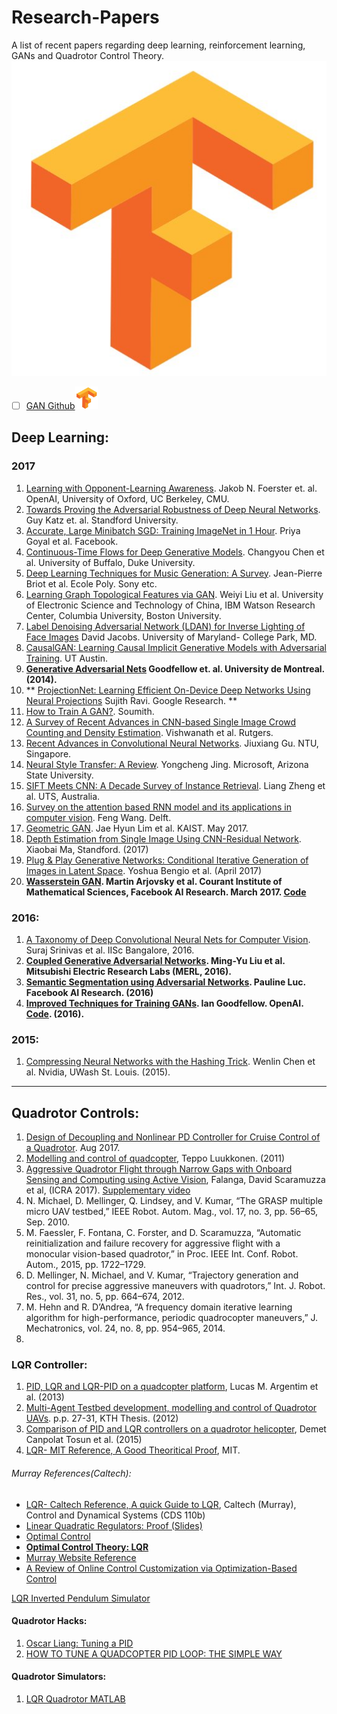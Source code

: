 # Research-Papers
A list of recent papers regarding deep learning, reinforcement learning, GANs and Quadrotor Control Theory.
 ![alt text](Logo/tf.jpg "Logo Title Text 1")
+ [ ] [GAN Github](https://github.com/YadiraF/GAN)<img src="Logo/tf.jpg" width="36" height="36" />

## Deep Learning:
### 2017
1. [Learning with Opponent-Learning Awareness](https://arxiv.org/pdf/1709.04326.pdf). Jakob N. Foerster et. al. OpenAI, University of Oxford, UC Berkeley, CMU. 
2. [Towards Proving the Adversarial Robustness of Deep Neural Networks](https://arxiv.org/pdf/1709.02802.pdf). Guy Katz et. al. Standford University.
3. [Accurate, Large Minibatch SGD: Training ImageNet in 1 Hour](https://arxiv.org/pdf/1706.02677.pdf). Priya Goyal et al. Facebook.
4. [Continuous-Time Flows for Deep Generative Models](https://arxiv.org/pdf/1709.01179.pdf). Changyou Chen et al. University of Buffalo, Duke University.
5. [Deep Learning Techniques for Music Generation: A Survey](https://arxiv.org/pdf/1709.01620.pdf). Jean-Pierre Briot et al. Ecole Poly. Sony etc.
6. [Learning Graph Topological Features via GAN](https://arxiv.org/pdf/1709.03545.pdf). Weiyi Liu et al. University of Electronic Science and Technology of China, IBM Watson Research Center, Columbia University, Boston University.
7. [Label Denoising Adversarial Network (LDAN) for Inverse Lighting of Face Images](https://arxiv.org/pdf/1709.01993.pdf) David Jacobs. University of Maryland- College Park, MD.
8. [CausalGAN: Learning Causal Implicit Generative Models with Adversarial Training](https://arxiv.org/pdf/1709.02023.pdf). UT Austin.
9. **[Generative Adversarial Nets](https://arxiv.org/pdf/1406.2661.pdf) Goodfellow et. al. University de Montreal. (2014).**
10. ** [ProjectionNet: Learning Efficient On-Device Deep Networks Using Neural Projections](https://arxiv.org/pdf/1708.00630.pdf) Sujith Ravi. Google Research. **
11. [How to Train A GAN?](https://github.com/soumith/ganhacks). Soumith.
12. [A Survey of Recent Advances in CNN-based Single Image Crowd Counting and Density Estimation](https://arxiv.org/pdf/1707.01202.pdf). Vishwanath et al. Rutgers.
13. [Recent Advances in Convolutional Neural Networks](https://arxiv.org/pdf/1512.07108.pdf). Jiuxiang Gu. NTU, Singapore.
14. [Neural Style Transfer: A Review](https://arxiv.org/pdf/1705.04058.pdf). Yongcheng Jing. Microsoft, Arizona State University.
15. [SIFT Meets CNN: A Decade Survey of Instance Retrieval](https://arxiv.org/pdf/1608.01807.pdf). Liang Zheng et al. UTS, Australia.
16. [Survey on the attention based RNN model and its applications in computer vision](https://arxiv.org/pdf/1601.06823.pdf). Feng Wang. Delft.
17. [Geometric GAN](https://arxiv.org/pdf/1705.02894.pdf). Jae Hyun Lim et al. KAIST. May 2017.
18. [Depth Estimation from Single Image Using CNN-Residual Network](http://cs231n.stanford.edu/reports/2017/pdfs/203.pdf). Xiaobai Ma, Standford. (2017)
19. [Plug & Play Generative Networks: Conditional Iterative Generation of Images in Latent Space](https://arxiv.org/pdf/1612.00005.pdf). Yoshua Bengio et al. (April 2017)
20. **[Wasserstein GAN](https://arxiv.org/pdf/1701.07875.pdf). Martin Arjovsky et al. Courant Institute of Mathematical Sciences, Facebook AI Research. March 2017. [Code](https://github.com/fairytale0011/Conditional-WassersteinGAN)**

### 2016:
1. [A Taxonomy of Deep Convolutional Neural Nets for Computer Vision](https://arxiv.org/pdf/1601.06615.pdf). Suraj Srinivas et al. IISc Bangalore, 2016.
2. **[Coupled Generative Adversarial Networks](https://arxiv.org/pdf/1606.07536.pdf). Ming-Yu Liu et al. Mitsubishi Electric Research Labs (MERL, 2016).**
3. **[Semantic Segmentation using Adversarial Networks](https://arxiv.org/pdf/1611.08408.pdf). Pauline Luc. Facebook AI Research. (2016)**
4. **[Improved Techniques for Training GANs](https://arxiv.org/pdf/1606.03498.pdf). Ian Goodfellow. OpenAI. [Code](https://github.com/openai/improved-gan). (2016).**

### 2015:
1. [Compressing Neural Networks with the Hashing Trick](https://arxiv.org/pdf/1504.04788.pdf). Wenlin Chen et al. Nvidia, UWash St. Louis. (2015).

***

## Quadrotor Controls:
1. [Design of Decoupling and Nonlinear PD Controller for Cruise Control of a Quadrotor](https://arxiv.org/pdf/1708.04584.pdf). Aug 2017.
2. [Modelling and control of quadcopter](http://sal.aalto.fi/publications/pdf-files/eluu11_public.pdf), Teppo Luukkonen. (2011)
3. [Aggressive Quadrotor Flight through Narrow Gaps with Onboard Sensing and Computing using Active Vision](http://rpg.ifi.uzh.ch/doczercs/ICRA17_Falanga.pdf), Falanga, David Scaramuzza et al, (ICRA 2017). [Supplementary video](http://rpg.ifi.uzh.ch/aggressive_flight.html)
4. N. Michael, D. Mellinger, Q. Lindsey, and V. Kumar, “The GRASP multiple micro UAV testbed,” IEEE Robot. Autom. Mag., vol. 17, no. 3, pp. 56–65, Sep. 2010.
5. M. Faessler, F. Fontana, C. Forster, and D. Scaramuzza, “Automatic reinitialization and failure recovery for aggressive flight with a monocular vision-based quadrotor,” in Proc. IEEE Int. Conf. Robot. Autom., 2015, pp. 1722–1729.
6.  D. Mellinger, N. Michael, and V. Kumar, “Trajectory generation and control for precise aggressive maneuvers with quadrotors,” Int. J. Robot. Res., vol. 31, no. 5, pp. 664–674, 2012.
7. M. Hehn and R. D’Andrea, “A frequency domain iterative learning algorithm for high-performance, periodic quadrocopter maneuvers,” J. Mechatronics, vol. 24, no. 8, pp. 954–965, 2014.
8. 


### LQR Controller:
1. [PID, LQR and LQR-PID on a quadcopter platform](http://ieeexplore.ieee.org/document/6572698/), Lucas M. Argentim et al. (2013)
2. [Multi-Agent Testbed development, modelling and control of Quadrotor UAVs](http://kth.diva-portal.org/smash/get/diva2:551115/FULLTEXT01.pdf). p.p. 27-31, KTH Thesis. (2012)
3. [Comparison of PID and LQR controllers on a quadrotor helicopter](http://www.naun.org/main/UPress/saed/2015/a442014-074.pdf), Demet Canpolat Tosun et al. (2015)
4. [LQR- MIT Reference, A Good Theoritical Proof](https://ocw.mit.edu/courses/mechanical-engineering/2-154-maneuvering-and-control-of-surface-and-underwater-vehicles-13-49-fall-2004/lecture-notes/lec19.pdf), MIT. 
###### Murray References(Caltech):
- [LQR- Caltech Reference, A quick Guide to LQR](https://www.cds.caltech.edu/~murray/courses/cds110/wi06/lqr.pdf), Caltech (Murray), Control and Dynamical Systems (CDS 110b)
- [Linear Quadratic Regulators: Proof (Slides)](http://www.cds.caltech.edu/~murray/courses/cds110/wi08/L3-1_lqr.pdf)
- [Optimal Control](http://www.cds.caltech.edu/~murray/courses/cds110/wi08/L2-1_optimal.pdf)
- **[Optimal Control Theory: LQR](http://www.cds.caltech.edu/~murray/courses/cds110/wi08/optimal_14Jan08.pdf)**
- [Murray Website Reference](http://www.cds.caltech.edu/~murray/wiki/index.php/CDS_110b:_Optimal_Control)
- [A Review of Online Control Customization via Optimization-Based Control](http://www.cds.caltech.edu/~murray/preprints/mur+03-sec.pdf)

[LQR Inverted Pendulum Simulator](https://github.com/SwapUNaph/LQR-control-model)

#### Quadrotor Hacks:
1. [Oscar Liang: Tuning a PID](https://oscarliang.com/quadcopter-pid-explained-tuning/)
2. [HOW TO TUNE A QUADCOPTER PID LOOP: THE SIMPLE WAY](https://myfirstdrone.com/tutorials/how-to-tune-a-quadcopter/)

#### Quadrotor Simulators:
1. [LQR Quadrotor MATLAB](https://github.com/aarkebauer/QuadrotorLQR)
